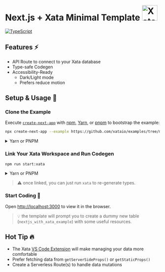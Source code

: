 <h1> Next.js + Xata Minimal Template <img alt="Xatafly, the logo from Xata" src="/public/flag.gif" width="50" /></h1>

[![TypeScript](https://badgen.net/badge/icon/typescript?icon=typescript&label)](https://typescriptlang.org)

## Features ⚡️

- API Route to connect to your Xata database
- Type-safe Codegen
- Accessibility-Ready
  - Dark/Light mode
  - Prefers reduce motion

## Setup & Usage 🐣

### Clone the Example

Execute [`create-next-app`](https://github.com/vercel/next.js/tree/canary/packages/create-next-app) with [npm](https://docs.npmjs.com/cli/init), [Yarn](https://yarnpkg.com/lang/en/docs/cli/create/), or [pnpm](https://pnpm.io) to bootstrap the example:

```sh
npx create-next-app --example https://github.com/xataio/examples/tree/main/apps/nextjs-minimal next-xata-app
```

<details>
<summary> Yarn or PNPM</summary>

```sh
yarn create next-app --example https://github.com/xataio/examples/tree/main/apps/nextjs-minimal next-xata-app
```

```sh
pnpm create next-app --example https://github.com/xataio/examples/tree/main/apps/nextjs-minimal next-xata-app
```

</details>

### Link Your Xata Workspace and Run Codegen

```sh
npm run start:xata
```

<details>
<summary> Yarn or PNPM</summary>

```sh
yarn start:xata
```

```sh
pnpm run start:xata
```

</details>

> ⚠️ once linked, you can just run `xata` to re-generate types.

### Start Coding 🚀

Open [http://localhost:3000](http://localhost:3000) to view it in the browser.

> 💡 the template will prompt you to create a dummy new table (`nextjs_with_xata_example`) with some useful resources.

## Hot Tip 🔥

- The Xata [VS Code Extension](https://marketplace.visualstudio.com/items?itemName=xata.xata) will make managing your data more comfortable
- Prefer fetching data from `getServerSideProps()` or `getStaticProps()`
- Create a Serverless Route(s) to handle data mutations
